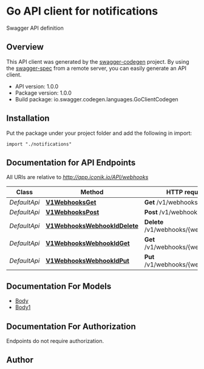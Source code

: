 # Go API client for notifications

Swagger API definition 

## Overview
This API client was generated by the [swagger-codegen](https://github.com/swagger-api/swagger-codegen) project.  By using the [swagger-spec](https://github.com/swagger-api/swagger-spec) from a remote server, you can easily generate an API client.

- API version: 1.0.0
- Package version: 1.0.0
- Build package: io.swagger.codegen.languages.GoClientCodegen

## Installation
Put the package under your project folder and add the following in import:
```golang
import "./notifications"
```

## Documentation for API Endpoints

All URIs are relative to *http://app.iconik.io/API/webhooks*

Class | Method | HTTP request | Description
------------ | ------------- | ------------- | -------------
*DefaultApi* | [**V1WebhooksGet**](docs/DefaultApi.md#v1webhooksget) | **Get** /v1/webhooks/ | 
*DefaultApi* | [**V1WebhooksPost**](docs/DefaultApi.md#v1webhookspost) | **Post** /v1/webhooks/ | 
*DefaultApi* | [**V1WebhooksWebhookIdDelete**](docs/DefaultApi.md#v1webhookswebhookiddelete) | **Delete** /v1/webhooks/{webhook_id}/ | 
*DefaultApi* | [**V1WebhooksWebhookIdGet**](docs/DefaultApi.md#v1webhookswebhookidget) | **Get** /v1/webhooks/{webhook_id}/ | 
*DefaultApi* | [**V1WebhooksWebhookIdPut**](docs/DefaultApi.md#v1webhookswebhookidput) | **Put** /v1/webhooks/{webhook_id}/ | 


## Documentation For Models

 - [Body](docs/Body.md)
 - [Body1](docs/Body1.md)


## Documentation For Authorization
 Endpoints do not require authorization.


## Author



